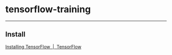 # tensorflow-training

----

## Install

[Installing TensorFlow  |  TensorFlow](https://www.tensorflow.org/install/)
